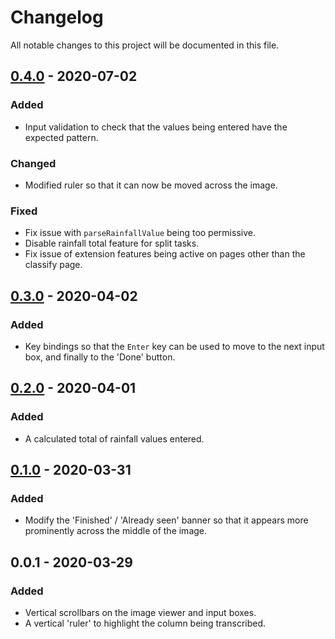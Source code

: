 # Changelog

All notable changes to this project will be documented in this file.

## [0.4.0](https://github.com/sktw/rainfall-rescue-tools-chrome-extension/compare/v0.3.0...v0.4.0) - 2020-07-02

### Added

- Input validation to check that the values being entered have the expected pattern.

### Changed

- Modified ruler so that it can now be moved across the image.

### Fixed

- Fix issue with `parseRainfallValue` being too permissive.
- Disable rainfall total feature for split tasks.
- Fix issue of extension features being active on pages other than the classify page.

## [0.3.0](https://github.com/sktw/rainfall-rescue-tools-chrome-extension/compare/v0.2.0...v0.3.0) - 2020-04-02

### Added

- Key bindings so that the `Enter` key can be used to move to the next input box, and finally to the 'Done' button.

## [0.2.0](https://github.com/sktw/rainfall-rescue-tools-chrome-extension/compare/v0.1.0...v0.2.0) - 2020-04-01

### Added

- A calculated total of rainfall values entered.

## [0.1.0](https://github.com/sktw/rainfall-rescue-tools-chrome-extension/compare/v0.0.1...v0.1.0) - 2020-03-31

### Added

- Modify the 'Finished' / 'Already seen' banner so that it appears more prominently across the middle of the image.

## 0.0.1 - 2020-03-29

### Added

- Vertical scrollbars on the image viewer and input boxes.
- A vertical 'ruler' to highlight the column being transcribed.
